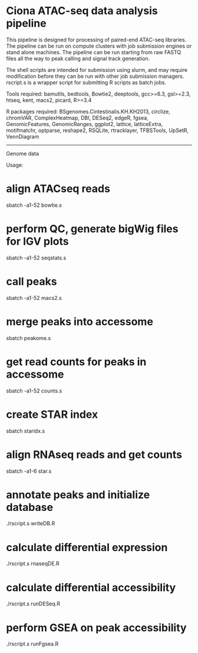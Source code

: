 # Ciona ATAC-seq data analysis pipeline
This pipeline is designed for processing of paired-end ATAC-seq libraries.
The pipeline can be run on compute clusters with job submission engines or stand alone machines. The pipeline can be run starting from raw FASTQ files all the way to peak calling and signal track generation.

The shell scripts are intended for submission using slurm, and may require modification before they can be run with other job submission managers.
rscript.s is a wrapper script for submitting R scripts as batch jobs.

Tools required: bamutils, bedtools, Bowtie2, deeptools, gcc>=6.3, gsl>=2.3, htseq, kent, macs2, picard, R>=3.4 

R packages required:  BSgenomes.Cintestinalis.KH.KH2013, circlize, chromVAR, ComplexHeatmap, DBI, DESeq2, edgeR, fgsea, GenomicFeatures, GenomicRanges, ggplot2, lattice, latticeExtra, motifmatchr, optparse, reshape2, RSQLite, rtracklayer, TFBSTools, UpSetR, VennDiagram

----------------------------
Genome data

Usage:

# align ATACseq reads
sbatch -a1-52 bowtie.s
# perform QC, generate bigWig files for IGV plots
sbatch -a1-52 seqstats.s
# call peaks
sbatch -a1-52 macs2.s
# merge peaks into accessome
sbatch peakome.s
# get read counts for peaks in accessome
sbatch -a1-52 counts.s
# create STAR index
sbatch staridx.s
# align RNAseq reads and get counts
sbatch -a1-6 star.s
# annotate peaks and initialize database
./rscript.s writeDB.R
# calculate differential expression
./rscript.s rnaseqDE.R
# calculate differential accessibility
./rscript.s runDESeq.R
# perform GSEA on peak accessibility
./rscript.s runFgsea.R
